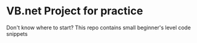 # VB.net Project for practice
Don't know where to start?
This repo contains small beginner's level code snippets 
